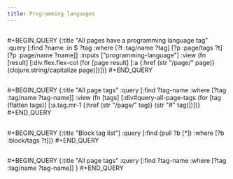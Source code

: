 ```yaml
---
title: Programming languages
---
```


##
#+BEGIN_QUERY
{:title "All pages have a programming language tag"
 :query [:find ?name
         :in $ ?tag
         :where
         [?t :tag/name ?tag]
         [?p :page/tags ?t]
         [?p :page/name ?name]]
 :inputs ["programming-language"]
 :view (fn [result]
         [:div.flex.flex-col
          (for [page result]
            [:a {:href (str "/page/" page)} (clojure.string/capitalize page)])])}
#+END_QUERY
##
#+BEGIN_QUERY
{:title "All page tags"
:query [:find ?tag-name
        :where
        [?tag :tag/name ?tag-name]]
:view (fn [tags]
        [:div#query-all-page-tags
         (for [tag (flatten tags)]
           [:a.tag.mr-1 {:href (str "/page/" tag)}
            (str "#" tag)])])}
#+END_QUERY
##
#+BEGIN_QUERY
{:title "Block tag list"]
 :query [:find (pull ?b [*])
         :where
         [?b :block/tags ?t]]}
#+END_QUERY
##
##
##
##
##
#+BEGIN_QUERY
{:title "All page tags"
:query [:find ?tag-name
        :where
        [?tag :tag/name ?tag-name]]
}
#+END_QUERY
